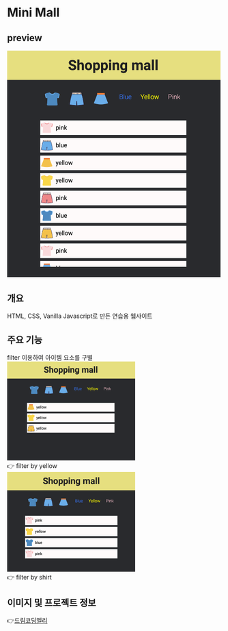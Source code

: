 # Mini Mall

## preview
<img src="prev_01.png" width="500"> <br/>

## 개요
HTML, CSS, Vanilla Javascript로 만든 연습용 웹사이트

## 주요 기능
filter 이용하여 아이템 요소를 구별 <br/>
<img src="prev_02.png" width="300"/> <br/>
👉 filter by yellow <br/>
<img src="prev_03.png" width="300"/> <br/>
👉 filter by shirt <br/>



## 이미지 및 프로젝트 정보
👉<a href="https://academy.dream-coding.com/courses/take/mini-shopping/downloads/17403873">드림코딩엘리</a>
